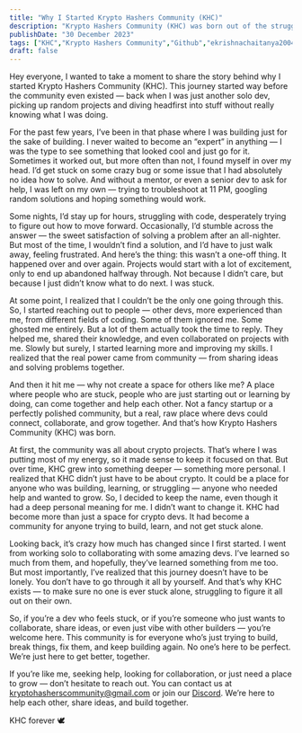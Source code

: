 ```yaml
---
title: "Why I Started Krypto Hashers Community (KHC)"
description: "Krypto Hashers Community (KHC) was born out of the struggle of building alone. After years of jumping into projects with little knowledge, facing bugs without guidance, and abandoning many ideas halfway, I realized there had to be a better way. KHC is a space for developers who are learning, stuck, or just trying to grow. It’s not about perfection, it’s about building, breaking, fixing, and building again — together. Whether you’re stuck on a bug or want to collaborate, you’re welcome here. KHC forever 🕊️"
publishDate: "30 December 2023"
tags: ["KHC","Krypto Hashers Community","Github","ekrishnachaitanya2004","open-source","krishna chaitanya ethamukkala"]
draft: false
---
```

Hey everyone,
I wanted to take a moment to share the story behind why I started Krypto Hashers Community (KHC). This journey started way before the community even existed — back when I was just another solo dev, picking up random projects and diving headfirst into stuff without really knowing what I was doing.

For the past few years, I’ve been in that phase where I was building just for the sake of building. I never waited to become an “expert” in anything — I was the type to see something that looked cool and just go for it. Sometimes it worked out, but more often than not, I found myself in over my head. I’d get stuck on some crazy bug or some issue that I had absolutely no idea how to solve. And without a mentor, or even a senior dev to ask for help, I was left on my own — trying to troubleshoot at 11 PM, googling random solutions and hoping something would work.

Some nights, I’d stay up for hours, struggling with code, desperately trying to figure out how to move forward. Occasionally, I’d stumble across the answer — the sweet satisfaction of solving a problem after an all-nighter. But most of the time, I wouldn’t find a solution, and I’d have to just walk away, feeling frustrated. And here’s the thing: this wasn’t a one-off thing. It happened over and over again. Projects would start with a lot of excitement, only to end up abandoned halfway through. Not because I didn’t care, but because I just didn’t know what to do next. I was stuck.

At some point, I realized that I couldn’t be the only one going through this. So, I started reaching out to people — other devs, more experienced than me, from different fields of coding. Some of them ignored me. Some ghosted me entirely. But a lot of them actually took the time to reply. They helped me, shared their knowledge, and even collaborated on projects with me. Slowly but surely, I started learning more and improving my skills. I realized that the real power came from community — from sharing ideas and solving problems together.

And then it hit me — why not create a space for others like me? A place where people who are stuck, people who are just starting out or learning by doing, can come together and help each other. Not a fancy startup or a perfectly polished community, but a real, raw place where devs could connect, collaborate, and grow together. And that’s how Krypto Hashers Community (KHC) was born.

At first, the community was all about crypto projects. That’s where I was putting most of my energy, so it made sense to keep it focused on that. But over time, KHC grew into something deeper — something more personal. I realized that KHC didn’t just have to be about crypto. It could be a place for anyone who was building, learning, or struggling — anyone who needed help and wanted to grow. So, I decided to keep the name, even though it had a deep personal meaning for me. I didn’t want to change it. KHC had become more than just a space for crypto devs. It had become a community for anyone trying to build, learn, and not get stuck alone.

Looking back, it’s crazy how much has changed since I first started. I went from working solo to collaborating with some amazing devs. I’ve learned so much from them, and hopefully, they’ve learned something from me too. But most importantly, I’ve realized that this journey doesn’t have to be lonely. You don’t have to go through it all by yourself. And that’s why KHC exists — to make sure no one is ever stuck alone, struggling to figure it all out on their own.

So, if you’re a dev who feels stuck, or if you’re someone who just wants to collaborate, share ideas, or even just vibe with other builders — you’re welcome here. This community is for everyone who’s just trying to build, break things, fix them, and keep building again. No one’s here to be perfect. We’re just here to get better, together.

If you’re like me, seeking help, looking for collaboration, or just need a place to grow — don’t hesitate to reach out. You can contact us at kryptohasherscommunity@gmail.com or join our [Discord](https://discord.com/invite/x7CR9jKayd). We’re here to help each other, share ideas, and build together.

KHC forever 🕊️